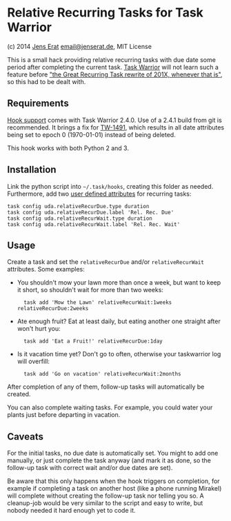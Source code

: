 # Relative Recurring Tasks for Task Warrior

(c) 2014 [Jens Erat] <email@jenserat.de>, MIT License

This is a small hack providing relative recurring tasks with due date some period after completing the current task. [Task Warrior] will not learn such a feature before ["the Great Recurring Task rewrite of 201X, whenever that is"][TW-235], so this had to be dealt with.

## Requirements

[Hook support] comes with Task Warrior 2.4.0. Use of a 2.4.1 build from git is recommended. It brings a fix for [TW-1491], which results in all date attributes being set to epoch 0 (1970-01-01) instead of being deleted.

This hook works with both Python 2 and 3.

## Installation

Link the python script into `~/.task/hooks`, creating this folder as needed. Furthermore, add two [user defined attributes] for recurring tasks:

    task config uda.relativeRecurDue.type duration
    task config uda.relativeRecurDue.label 'Rel. Rec. Due'
    task config uda.relativeRecurWait.type duration
    task config uda.relativeRecurWait.label 'Rel. Rec. Wait'

## Usage

Create a task and set the `relativeRecurDue` and/or `relativeRecurWait` attributes. Some examples:

- You shouldn't mow your lawn more than once a week, but want to keep it short, so shouldn't wait for more than two weeks:

        task add 'Mow the Lawn' relativeRecurWait:1weeks relativeRecurDue:2weeks

- Ate enough fruit? Eat at least daily, but eating another one straight after won't hurt you:

        task add 'Eat a Fruit!' relativeRecurDue:1day

- Is it vacation time yet? Don't go to often, otherwise your taskwarrior log will overfill:

        task add 'Go on vacation' relativeRecurWait:2months

After completion of any of them, follow-up tasks will automatically be created.

You can also complete waiting tasks. For example, you could water your plants just before departing in vacation.

## Caveats

For the initial tasks, no due date is automatically set. You might to add one manually, or just complete the task anyway (and mark it as done, so the follow-up task with correct wait and/or due dates are set).

Be aware that this only happens when the hook triggers on completion, for example if completing a task on another host (like a phone running Mirakel) will complete without creating the follow-up task nor telling you so. A cleanup-job would be very similar to the script and easy to write, but nobody needed it hard enough yet to code it.

[Jens Erat]: http://www.jenserat.de
[Task Warrior]: http://taskwarrior.org
[TW-235]: https://bug.tasktools.org/browse/TW-235
[TW-1491]: https://bug.tasktools.org/browse/TW-1491
[Hook support]: http://taskwarrior.org/docs/design/hooks.html
[user defined attributes]: http://taskwarrior.org/docs/udas.html
